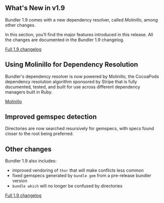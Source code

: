 ## What's New in v1.9

Bundler 1.9 comes with a new dependency resolver, called _Molinillo_, among other changes.

In this section, you’ll find the major features introduced in this release. All the changes are documented in the Bundler 1.9 changelog.

[Full 1.9 changelog](https://github.com/bundler/bundler/blob/1-9-stable/CHANGELOG.md)


## Using Molinillo for Dependency Resolution

Bundler's dependency resolver is now powered by Molinillo, the CocoaPods dependency resolution algorithm sponsored by Stripe that is fully
documented, tested, and built for use across different dependency managers built in Ruby.

[Molinillo](https://github.com/CocoaPods/Molinillo)

## Improved gemspec detection

Directories are now searched resursively for gemspecs, with specs found closer to the root being preferred.

## Other changes

Bundler 1.9 also includes:

- improved vendoring of `thor` that will make conflicts less common
- fixed gemspecs generated by `bundle gem` from a pre-release bundler version
- `bundle which` will no longer be confused by directories

[Full 1.9 changelog](https://github.com/bundler/bundler/blob/1-9-stable/CHANGELOG.md)

